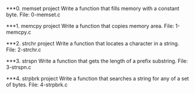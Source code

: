 ***0. memset project 
Write a function that fills memory with a constant byte.
File: 0-memset.c

***1. memcpy project
Write a function that copies memory area.
File: 1-memcpy.c

***2. strchr project
Write a function that locates a character in a string.
File: 2-strchr.c

***3. strspn
Write a function that gets the length of a prefix substring.
File: 3-strspn.c

***4. strpbrk project
Write a function that searches a string for any of a set of bytes.
File: 4-strpbrk.c
